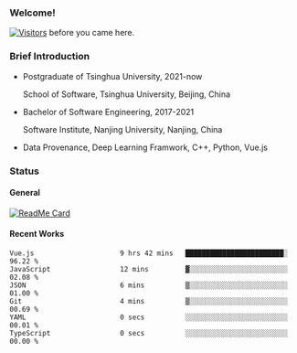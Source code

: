 ### Welcome!

[![Visitors](https://visitor-badge.laobi.icu/badge?page_id=HermitSun.HermitSun)]() before you came here.

### Brief Introduction

- Postgraduate of Tsinghua University, 2021-now
  
  School of Software, Tsinghua University, Beijing, China

- Bachelor of Software Engineering, 2017-2021
  
  Software Institute, Nanjing University, Nanjing, China

- Data Provenance, Deep Learning Framwork, C++, Python, Vue.js

### Status

#### General

[![ReadMe Card](https://github-readme-stats.hermitsun.vercel.app/api?username=HermitSun&count_private=true&show_icons=true)]()

#### Recent Works

<!--START_SECTION:waka-->

```text
Vue.js                     9 hrs 42 mins   ████████████████████████░   96.22 %
JavaScript                 12 mins         ▓░░░░░░░░░░░░░░░░░░░░░░░░   02.08 %
JSON                       6 mins          ▒░░░░░░░░░░░░░░░░░░░░░░░░   01.00 %
Git                        4 mins          ▒░░░░░░░░░░░░░░░░░░░░░░░░   00.69 %
YAML                       0 secs          ░░░░░░░░░░░░░░░░░░░░░░░░░   00.01 %
TypeScript                 0 secs          ░░░░░░░░░░░░░░░░░░░░░░░░░   00.00 %
```

<!--END_SECTION:waka-->
